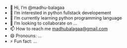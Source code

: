 - 👋 Hi, I’m @madhu-balagaa
- 👀 I’m interested in python fullstack developement
- 🌱 I’m currently learning python programming language
- 💞️ I’m looking to collaborate on ...
- 📫 How to reach me madhubalagaa@gmail.com
- 😄 Pronouns: ...
- ⚡ Fun fact: ...

<!---
madhu-balagaa/madhu-balagaa is a ✨ special ✨ repository because its `README.md` (this file) appears on your GitHub profile.
You can click the Preview link to take a look at your changes.
--->
